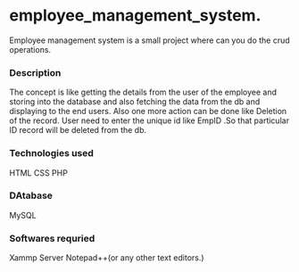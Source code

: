 # employee_management_system.
Employee management system is a small project where can you do the crud operations. 
### Description 
The concept is like getting the details from the user of the employee and storing into the database and also fetching the data from the db and displaying to the end users.
Also one more action can be done like Deletion of the record. 
User need to  enter the unique id like EmpID .So that particular ID record will be deleted from the db. 
### Technologies used
HTML
CSS
PHP
### DAtabase 
MySQL 
### Softwares requried
Xammp Server 
Notepad++(or any other text editors.)
